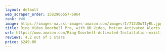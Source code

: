 ```yaml
---
layout: default 
﻿web_scraper_order: 1582906557-5964
rank: #46
image: https://images-na.ssl-images-amazon.com/images/I/712UDuT1yRL.jpg
title: Ring Video Doorbell Pro, with HD Video, Motion Activated Alerts, Easy Installation (existing…
url: https://www.amazon.com/Ring-Doorbell-Activated-Installation-existing/dp/B01DM6BDA4/ref=zg_mw_electronics_46?_encoding=UTF8&psc=1&refRID=57162F156C34G7WF8S8A
reviews: 4.2 out of 5 stars
price: $249.00 
---
```

